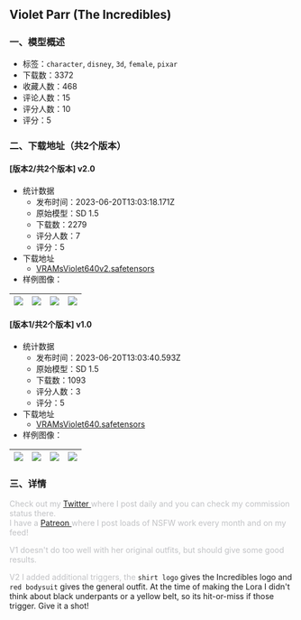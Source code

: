 ## Violet Parr (The Incredibles)
### 一、模型概述

- 标签：`character`, `disney`, `3d`, `female`, `pixar`
- 下载数：3372
- 收藏人数：468
- 评论人数：15
- 评分人数：10
- 评分：5

### 二、下载地址（共2个版本）

#### [版本2/共2个版本] v2.0

- 统计数据
  - 发布时间：2023-06-20T13:03:18.171Z
  - 原始模型：SD 1.5
  - 下载数：2279
  - 评分人数：7
  - 评分：5
- 下载地址
  - [VRAMsViolet640v2.safetensors](https://civitai.com/api/download/models/99917)
- 样例图像：

| <img src="https://image.civitai.com/xG1nkqKTMzGDvpLrqFT7WA/fa2c8c92-b429-4348-836c-6935ad55dcc3/width=450/1291987.jpeg" /> | <img src="https://image.civitai.com/xG1nkqKTMzGDvpLrqFT7WA/e58eb312-7bd4-434b-9a46-47f9a8208b47/width=450/1214438.jpeg" /> | <img src="https://image.civitai.com/xG1nkqKTMzGDvpLrqFT7WA/1da0e08e-c241-4eb0-a34e-4608fa058c56/width=450/1291966.jpeg" /> | <img src="https://image.civitai.com/xG1nkqKTMzGDvpLrqFT7WA/30c6c3b1-93cb-4222-be23-97be051a8a50/width=450/1291980.jpeg" /> |
| ---- | ---- | ---- | ---- |

#### [版本1/共2个版本] v1.0

- 统计数据
  - 发布时间：2023-06-20T13:03:40.593Z
  - 原始模型：SD 1.5
  - 下载数：1093
  - 评分人数：3
  - 评分：5
- 下载地址
  - [VRAMsViolet640.safetensors](https://civitai.com/api/download/models/98672)
- 样例图像：

| <img src="https://image.civitai.com/xG1nkqKTMzGDvpLrqFT7WA/36ce0cbc-1fcd-4e23-844e-7562d8e421c3/width=450/1192537.jpeg" /> | <img src="https://image.civitai.com/xG1nkqKTMzGDvpLrqFT7WA/92d09547-60e3-4ceb-a492-2e54052cee94/width=450/1192538.jpeg" /> | <img src="https://image.civitai.com/xG1nkqKTMzGDvpLrqFT7WA/9fc330b6-26f0-490a-bac0-727a56728a1b/width=450/1192540.jpeg" /> | <img src="https://image.civitai.com/xG1nkqKTMzGDvpLrqFT7WA/8af90d6d-c84f-49f6-abec-5a416e1412b4/width=450/1192541.jpeg" /> |
| ---- | ---- | ---- | ---- |


### 三、详情
<p><span style="color:rgb(193, 194, 197)">Check out my </span><a target="_blank" rel="ugc" href="https://twitter.com/NotEnoughVRAM">Twitter </a><span style="color:rgb(193, 194, 197)">where I post daily and you can check my commission status there.</span><br /><span style="color:rgb(193, 194, 197)">I have a </span><a target="_blank" rel="ugc" href="https://www.patreon.com/NotEnoughVRAM">Patreon </a><span style="color:rgb(193, 194, 197)">where I post loads of NSFW work every month and on my feed!</span></p><p></p><p><span style="color:rgb(193, 194, 197)">V1 doesn't do too well with her original outfits, but should give some good results. </span></p><p><span style="color:rgb(193, 194, 197)">V2 I added additional triggers, the </span><code>shirt logo</code> gives the Incredibles logo and <code>red bodysuit</code> gives the general outfit. At the time of making the Lora I didn't think about black underpants or a yellow belt, so its hit-or-miss if those trigger. Give it a shot!</p>